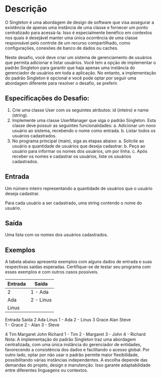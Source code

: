 # Descrição
O Singleton é uma abordagem de design de software que visa assegurar a existência de apenas uma instância de uma classe e fornecer um ponto centralizado para acessá-la. Isso é especialmente benéfico em contextos nos quais é desejável manter uma única ocorrência de uma classe responsável pelo controle de um recurso compartilhado, como configurações, conexões de banco de dados ou caches.

Neste desafio, você deve criar um sistema de gerenciamento de usuários que permita adicionar e listar usuários. Você tem a opção de implementar o padrão Singleton para garantir que haja apenas uma instância do gerenciador de usuários em toda a aplicação. No entanto, a implementação do padrão Singleton é opcional e você pode optar por seguir uma abordagem diferente para resolver o desafio, se preferir.

## Especificações do Desafio:

1. Crie uma classe User com os seguintes atributos: id (inteiro) e name (string).
2. Implemente uma classe UserManager que siga o padrão Singleton. Esta classe deve possuir as seguintes funcionalidades:
  a. Adicionar um novo usuário ao sistema, recebendo o nome como entrada.
  b. Listar todos os usuários cadastrados.
3. No programa principal (main), siga as etapas abaixo:
  a. Solicite ao usuário a quantidade de usuários que deseja cadastrar.
  b. Peça ao usuário para informar os nomes dos usuários, um por linha.
  c. Após receber os nomes e cadastrar os usuários, liste os usuários cadastrados.

## Entrada
Um número inteiro representando a quantidade de usuários que o usuário deseja cadastrar.

Para cada usuário a ser cadastrado, uma string contendo o nome do usuário.

## Saída
Uma lista com os nomes dos usuários cadastrados.

## Exemplos
A tabela abaixo apresenta exemplos com alguns dados de entrada e suas respectivas saídas esperadas. Certifique-se de testar seu programa com esses exemplos e com outros casos possíveis.

| Entrada | Saída |
| --- | --- |
| 2 | 1 - Ada |
| Ada | 2 - Linus |
| Linus |  |

Entrada	Saída
2
Ada
Linus	1 - Ada
2 - Linus
3
Grace
Alan
Steve	
1 - Grace
2 - Alan
3 - Steve

4
Tim
Margaret
John
Richard	1 - Tim
2 - Margaret
3 - John
4 - Richard
Nota:
A implementação do padrão Singleton traz uma abordagem centralizada, com uma única instância do gerenciador de entidades, favorecendo a consistência dos dados e facilitando o acesso global. Por outro lado, optar por não usar o padrão permite maior flexibilidade, possibilitando várias instâncias independentes. A escolha depende das demandas do projeto, design e manutenção. Isso garante adaptabilidade entre diferentes linguagens ou contextos.
